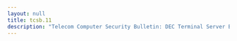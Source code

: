 ```yaml
---
layout: null
title: tcsb.11
description: "Telecom Computer Security Bulletin: DEC Terminal Server Basics by Mad Hacker (September 10, 1988)"
---
```

